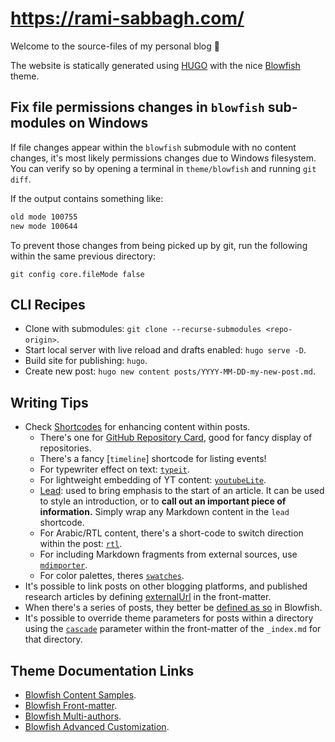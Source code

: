 
# https://rami-sabbagh.com/

Welcome to the source-files of my personal blog 👋

The website is statically generated using [HUGO](https://gohugo.io/) with the nice [Blowfish](https://blowfish.page/) theme.

## Fix file permissions changes in `blowfish` sub-modules on Windows

If file changes appear within the `blowfish` submodule with no content changes, it's most likely permissions changes due to Windows filesystem.
You can verify so by opening a terminal in `theme/blowfish` and running `git diff`.

If the output contains something like:

```txt
old mode 100755
new mode 100644
```

To prevent those changes from being picked up by git, run the following within the same previous directory:

```pwsh
git config core.fileMode false
```

## CLI Recipes

- Clone with submodules: `git clone --recurse-submodules <repo-origin>`.
- Start local server with live reload and drafts enabled: `hugo serve -D`.
- Build site for publishing: `hugo`.
- Create new post: `hugo new content posts/YYYY-MM-DD-my-new-post.md`.

## Writing Tips

- Check [Shortcodes](https://blowfish.page/docs/shortcodes/) for enhancing content within posts.
    - There's one for [GitHub Repository Card](https://blowfish.page/docs/shortcodes/#github-card), good for fancy display of repositories.
    - There's a fancy [`timeline`] shortcode for listing events!
    - For typewriter effect on text: [`typeit`](https://blowfish.page/docs/shortcodes/#typeit).
    - For lightweight embedding of YT content: [`youtubeLite`](https://blowfish.page/docs/shortcodes/#youtube-lite).
    - [Lead](https://blowfish.page/docs/shortcodes/#lead): used to bring emphasis to the start of an article. It can be used to style an introduction, or to **call out an important piece of information.** Simply wrap any Markdown content in the `lead` shortcode.
    - For Arabic/RTL content, there's a short-code to switch direction within the post: [`rtl`](https://blowfish.page/docs/shortcodes/#ltrrtl).
    - For including Markdown fragments from external sources, use [`mdimporter`](https://blowfish.page/docs/shortcodes/#markdown-importer).
    - For color palettes, theres [`swatches`](https://blowfish.page/docs/shortcodes/#swatches).
- It's possible to link posts on other blogging platforms, and published research articles by defining [externalUrl](https://blowfish.page/docs/content-examples/#external-links) in the front-matter.
- When there's a series of posts, they better be [defined as so](https://blowfish.page/docs/series/#series-behavior) in Blowfish.
- It's possible to override theme parameters for posts within a directory using the [`cascade`](https://blowfish.page/docs/content-examples/#list-pages) parameter within the front-matter of the `_index.md` for that directory.

## Theme Documentation Links

- [Blowfish Content Samples](https://blowfish.page/samples/).
- [Blowfish Front-matter](https://blowfish.page/docs/front-matter/).
- [Blowfish Multi-authors](https://blowfish.page/docs/multi-author/).
- [Blowfish Advanced Customization](https://blowfish.page/docs/advanced-customisation/).
